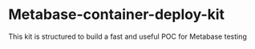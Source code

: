 # Metabase-container-deploy-kit
This kit is structured to build a fast and useful POC for Metabase testing
